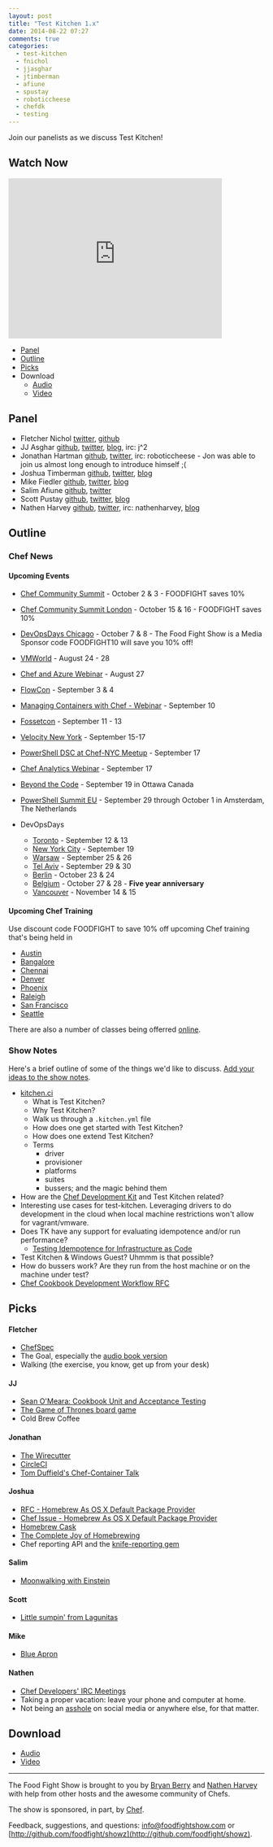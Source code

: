 ```yaml
---
layout: post
title: "Test Kitchen 1.x"
date: 2014-08-22 07:27
comments: true
categories:
  - test-kitchen
  - fnichol
  - jjasghar
  - jtimberman
  - afiune
  - spustay
  - roboticcheese
  - chefdk
  - testing
---
```


Join our panelists as we discuss Test Kitchen!

## Watch Now

<iframe width="420" height="315" src="http://www.youtube.com/embed/5YnqVzESGR4" frameborder="0" allowfullscreen></iframe>

* [Panel](http://foodfightshow.org/2014/08/test-kitchen.html#panel)
* [Outline](http://foodfightshow.org/2014/08/test-kitchen.html#outline)
* [Picks](http://foodfightshow.org/2014/08/test-kitchen.html#picks)
* Download
  * [Audio](http://traffic.libsyn.com/foodfight/FoodFightShow77-Test_Kitchen.mp3)
  * [Video](http://youtu.be/5YnqVzESGR4)


Panel<a name="panel"></a>
-----
* Fletcher Nichol [twitter](http://twitter.com/fnichol), [github](https://github.com/fnichol)
* JJ Asghar [github](https://github.com/jjasghar), [twitter](http://twitter.com/jjasghar), [blog](http://jjasghar.github.io), irc: j^2
* Jonathan Hartman [github](http://github.com/roboticcheese), [twitter](http://twitter.com/roboticcheese), irc: roboticcheese - Jon was able to join us almost long enough to introduce himself ;(
* Joshua Timberman [github](https://github.com/jtimberman), [twitter](https://twitter.com/jtimberman), [blog](http://jtimberman.housepub.org)
* Mike Fiedler [github](http://github.com/miketheman), [twitter](http://twitter.com/mikefiedler), [blog](http://www.miketheman.net)
* Salim Afiune [github](http://github.com/afiune), [twitter](https://twitter.com/afiune)
* Scott Pustay [github](https://github.com/muskox), [twitter](https://twitter.com/spustay), [blog](http://scottpustay.com/)
* Nathen Harvey [github](http://github.com/nathenharvey), [twitter](http://twitter.com/nathenharvey), irc: nathenharvey, [blog](http://nathenharvey.com)

Outline<a name="outline"></a>
-------

### Chef News

#### Upcoming Events
* [Chef Community Summit](http://getchef.com/summit) - October 2 & 3 - FOODFIGHT saves 10%
* [Chef Community Summit London](http://getchef.com/summit-london) - October 15 & 16  - FOODFIGHT saves 10%

* [DevOpsDays Chicago](http://devopsdays.org/events/2014-chicago/) - October 7 & 8 - The Food Fight Show is a Media Sponsor code FOODFIGHT10 will save you 10% off!

* [VMWorld](http://www.getchef.com/blog/event/vmworld-san-francisco-ca/) - August 24 - 28
* [Chef and Azure Webinar](http://www.getchef.com/blog/event/webinar-chef-azure-awesome-episode-2-windows-server-automation/) - August 27
* [FlowCon](http://www.getchef.com/blog/event/flowcon-san-francisco-ca/) - September 3 & 4
* [Managing Containers with Chef - Webinar](http://www.getchef.com/blog/event/webinar-managing-containers-with-chef/) - September 10
* [Fossetcon](http://fossetcon.org/2014/) - September 11 - 13
* [Velocity New York](http://www.getchef.com/blog/event/velocity-new-york/) - September 15-17
* [PowerShell DSC at Chef-NYC Meetup](http://www.meetup.com/Chef-NYC/events/197048342/) - September 17
* [Chef Analytics Webinar](http://www.getchef.com/blog/event/webinar-chef-analytics/) - September 17
* [Beyond the Code](http://beyondthecode.io/) - September 19 in Ottawa Canada
* [PowerShell Summit EU](http://powershell.org/wp/community-events/summit/) - September 29 through October 1 in Amsterdam, The Netherlands


* DevOpsDays
  * [Toronto](http://devopsdays.org/events/2014-toronto/) - September 12 & 13
  * [New York City](http://devopsdays.org/events/2014-newyork/) - September 19
  * [Warsaw](http://devopsdays.org/events/2014-warsaw/) - September 25 & 26
  * [Tel Aviv](http://devopsdays.org/events/2014-telaviv/) - September 29 & 30
  * [Berlin](http://devopsdays.org/events/2014-berlin/) - October 23 & 24
  * [Belgium](http://devopsdays.org/events/2014-belgium/) - October 27 & 28 - **Five year anniversary**
  * [Vancouver](http://devopsdays.org/events/2014-vancouver/) - November 14 & 15

#### Upcoming Chef Training

Use discount code FOODFIGHT to save 10% off upcoming Chef training that's being held in

* [Austin](http://www.getchef.com/blog/events/category/training-events/)
* [Bangalore](http://www.getchef.com/blog/event/2-day-chef-fundamentals-bangalore-india-2/)
* [Chennai](http://www.getchef.com/blog/event/2-day-chef-fundamentals-chennai-india/)
* [Denver](http://www.getchef.com/blog/event/2-day-chef-fundamentals-denver-2/)
* [Phoenix](http://www.getchef.com/blog/event/2-day-chef-fundamentals-phoenix-az/)
* [Raleigh](http://www.getchef.com/blog/event/2-day-chef-fundamentals-raleigh-nc-2/)
* [San Francisco](http://www.getchef.com/blog/events/category/training-events/)
* [Seattle](http://www.getchef.com/blog/event/2-day-chef-fundamentals-seattle-3/)

There are also a number of classes being offerred [online](http://www.getchef.com/blog/events/category/training-events/).

### Show Notes

Here's a brief outline of some of the things we'd like to discuss.  [Add your ideas to the show notes](https://github.com/foodfight/showz/blob/master/scripts/episode77-test-kitchen.md).

* [kitchen.ci](http://kitchen.ci)
  * What is Test Kitchen?
  * Why Test Kitchen?
  * Walk us through a `.kitchen.yml` file
  * How does one get started with Test Kitchen?
  * How does one extend Test Kitchen?
  * Terms
    * driver
    * provisioner
    * platforms
    * suites
    * bussers; and the magic behind them
* How are the [Chef Development Kit](http://downloads.getchef.com/chef-dk/) and Test Kitchen related?
* Interesting use cases for test-kitchen. Leveraging drivers to do development in the cloud when local machine restrictions won't allow for vagrant/vmware.
* Does TK have any support for evaluating idempotence and/or run performance?
  * [Testing Idempotence for Infrastructure as Code](http://dsg.tuwien.ac.at/staff/hummer/slides/toaster/#/)
* Test Kitchen & Windows Guest? Uhmmm is that possible?
* How do bussers work? Are they run from the host machine or on the machine under test?
* [Chef Cookbook Development Workflow RFC](https://github.com/opscode/chef-rfc/pull/34)

Picks<a name="picks"></a>
-----

#### Fletcher

* [ChefSpec](http://sethvargo.github.io/chefspec/)
* The Goal, especially the [audio book version](http://www.audible.com/pd/Business/The-Goal-Audiobook/B00IFG88SM)
* Walking (the exercise, you know, get up from your desk)

#### JJ

* [Sean O'Meara:  Cookbook Unit and Acceptance Testing](http://vimeo.com/98938732)
* [The Game of Thrones board game](http://www.amazon.com/Game-Thrones-The-Board-Second-Edition/dp/1589947207#)
* Cold Brew Coffee

#### Jonathan

* [The Wirecutter](http://thewirecutter.com)
* [CircleCI](https://circleci.com)
* [Tom Duffield's Chef-Container Talk](https://www.youtube.com/watch?v=S_-U949pcUA)

#### Joshua

* [RFC - Homebrew As OS X Default Package Provider](https://github.com/opscode/chef-rfc/issues/28)
* [Chef Issue - Homebrew As OS X Default Package Provider](https://github.com/opscode/chef/issues/1709)
* [Homebrew Cask](http://caskroom.io/)
* [The Complete Joy of Homebrewing](http://www.amazon.com/The-Complete-Homebrewing-Third-Edition/dp/0060531053)
* Chef reporting API and the [knife-reporting gem](http://rubygems.org/gems/knife-reporting)

#### Salim

* [Moonwalking with Einstein](http://joshuafoer.com/moonwalking-with-einstein/)

#### Scott

* [Little sumpin' from Lagunitas](http://lagunitas.com/beers/little-sumpin-sumpin/)

#### Mike

* [Blue Apron](http://www.blueapron.com/)

#### Nathen

* [Chef Developers' IRC Meetings](http://github.com/opscode/chef-community-irc-meetings)
* Taking a proper vacation:  leave your phone and computer at home.
* Not being an [asshole](http://www.amazon.com/The-Asshole-Rule-Civilized-Workplace/dp/0446698202) on social media or anywhere else, for that matter.

Download
--------
* [Audio](http://traffic.libsyn.com/foodfight/FoodFightShow77-Test_Kitchen.mp3)
* [Video](http://youtu.be/5YnqVzESGR4)

<hr />

The Food Fight Show is brought to you by [Bryan Berry](https://twitter.com/bryanwb) and [Nathen Harvey](https://twitter.com/nathenharvey) with help from other hosts and the awesome community of Chefs.

The show is sponsored, in part, by [Chef](http://www.getchef.com).

Feedback, suggestions, and questions:  [info@foodfightshow.com](mailto:info@foodfightshow.com) or  [http://github.com/foodfight/showz](http://github.com/foodfight/showz).
